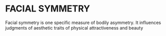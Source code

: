# FACIAL SYMMETRY

Facial symmetry is one specific measure of bodily asymmetry. It influences judgments of aesthetic traits of physical attractiveness and beauty
